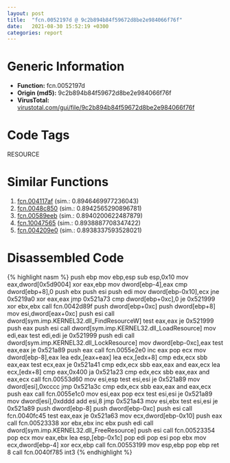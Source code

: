 ```yaml
---
layout: post
title:  "fcn.0052197d @ 9c2b894b84f59672d8be2e984066f76f"
date:   2021-08-30 15:52:19 +0300
categories: report
---
```


# Generic Information
- **Function:** fcn.0052197d
- **Origin (md5):** 9c2b894b84f59672d8be2e984066f76f
- **VirusTotal:** [virustotal.com/gui/file/9c2b894b84f59672d8be2e984066f76f][virustotal_ref]

# Code Tags
<span class="tag" id="RESOURCE">RESOURCE</span>


# Similar Functions

1. [fcn.004117af][similar_1_ref] (sim.: 0.8946469977236043)
2. [fcn.0048c850][similar_2_ref] (sim.: 0.8942565290896781)
3. [fcn.00589eeb][similar_3_ref] (sim.: 0.8940200622487879)
4. [fcn.10047565][similar_4_ref] (sim.: 0.8938887708347422)
5. [fcn.004209e0][similar_5_ref] (sim.: 0.8938337593528021)


# Disassembled Code

{% highlight nasm %}
push ebp
mov ebp,esp
sub esp,0x10
mov eax,dword[0x5d9004]
xor eax,ebp
mov dword[ebp-4],eax
cmp dword[ebp+8],0
push ebx
push esi
push edi
mov dword[ebp-0x10],ecx
jne 0x5219a0
xor eax,eax
jmp 0x521a73
cmp dword[ebp+0xc],0
je 0x521999
xor ebx,ebx
call fcn.0042d89f
push dword[ebp+0xc]
push dword[ebp+8]
mov esi,dword[eax+0xc]
push esi
call dword[sym.imp.KERNEL32.dll_FindResourceW]
test eax,eax
je 0x521999
push eax
push esi
call dword[sym.imp.KERNEL32.dll_LoadResource]
mov edi,eax
test edi,edi
je 0x521999
push edi
call dword[sym.imp.KERNEL32.dll_LockResource]
mov dword[ebp-0xc],eax
test eax,eax
je 0x521a89
push eax
call fcn.0055e2e0
inc eax
pop ecx
mov dword[ebp-8],eax
lea edx,[eax+eax]
lea ecx,[edx+8]
cmp edx,ecx
sbb eax,eax
test ecx,eax
je 0x521a41
cmp edx,ecx
sbb eax,eax
and eax,ecx
lea ecx,[edx+8]
cmp eax,0x400
ja 0x521a23
cmp edx,ecx
sbb eax,eax
and eax,ecx
call fcn.00553d60
mov esi,esp
test esi,esi
je 0x521a89
mov dword[esi],0xcccc
jmp 0x521a3c
cmp edx,ecx
sbb eax,eax
and eax,ecx
push eax
call fcn.0055e1c0
mov esi,eax
pop ecx
test esi,esi
je 0x521a89
mov dword[esi],0xdddd
add esi,8
jmp 0x521a43
mov esi,ebx
test esi,esi
je 0x521a89
push dword[ebp-8]
push dword[ebp-0xc]
push esi
call fcn.0040fc45
test eax,eax
je 0x521a63
mov ecx,dword[ebp-0x10]
push eax
call fcn.00523338
xor ebx,ebx
inc ebx
push edi
call dword[sym.imp.KERNEL32.dll_FreeResource]
push esi
call fcn.00523354
pop ecx
mov eax,ebx
lea esp,[ebp-0x1c]
pop edi
pop esi
pop ebx
mov ecx,dword[ebp-4]
xor ecx,ebp
call fcn.00553199
mov esp,ebp
pop ebp
ret 8
call fcn.0040f785
int3 
{% endhighlight %}


[similar_1_ref]: /report/fcn.004117af@9c2b894b84f59672d8be2e984066f76f
[similar_2_ref]: /report/fcn.0048c850@289859175c221b107317af7727d26c17
[similar_3_ref]: /report/fcn.00589eeb@c60344b51fa39a329b92557d24ff7670
[similar_4_ref]: /report/fcn.10047565@e5d49e0823e602f2ee948ac39d32c1eb
[similar_5_ref]: /report/fcn.004209e0@59aef7c08025d70f84c85db2092fc99e
[virustotal_ref]: https://www.virustotal.com/gui/file/9c2b894b84f59672d8be2e984066f76f